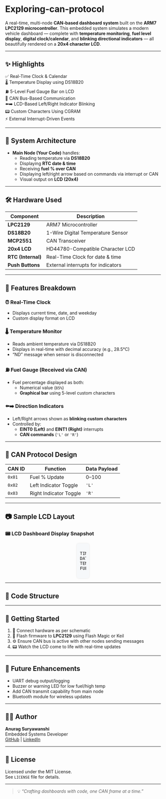 # Exploring-can-protocol

A real-time, multi-node **CAN-based dashboard system** built on the **ARM7 LPC2129 microcontroller**. This embedded system simulates a modern vehicle dashboard — complete with **temperature monitoring**, **fuel level display**, **digital clock/calendar**, and **blinking directional indicators** — all beautifully rendered on a **20x4 character LCD**.

---

## ✨ Highlights

✅ Real-Time Clock & Calendar  
🌡️ Temperature Display using DS18B20  
⛽ 5-Level Fuel Gauge Bar on LCD  
🔁 CAN Bus-Based Communication  
⬅️➡️ LCD-Based Left/Right Indicator Blinking  
📟 Custom Characters Using CGRAM  
⚡ External Interrupt-Driven Events

---

## 🧩 System Architecture


- **Main Node (Your Code)** handles:
  - Reading temperature via **DS18B20**
  - Displaying **RTC date & time**
  - Receiving **fuel % over CAN**
  - Displaying left/right arrow based on commands via interrupt or CAN
  - Visual output on **LCD (20x4)**

---

## 🛠️ Hardware Used

| Component        | Description                         |
|------------------|-------------------------------------|
| **LPC2129**      | ARM7 Microcontroller                |
| **DS18B20**      | 1-Wire Digital Temperature Sensor   |
| **MCP2551**      | CAN Transceiver                     |
| **20x4 LCD**     | HD44780-Compatible Character LCD    |
| **RTC (Internal)**| Real-Time Clock for date & time     |
| **Push Buttons** | External interrupts for indicators  |

---

## 🧠 Features Breakdown

### ⏰ Real-Time Clock
- Displays current time, date, and weekday
- Custom display format on LCD

### 🌡️ Temperature Monitor
- Reads ambient temperature via DS18B20
- Displays in real-time with decimal accuracy (e.g., 28.5°C)
- “ND” message when sensor is disconnected

### ⛽ Fuel Gauge (Received via CAN)
- Fuel percentage displayed as both:
  - Numerical value (`85%`)
  - **Graphical bar** using 5-level custom characters

### ⬅️➡️ Direction Indicators
- Left/Right arrows shown as **blinking custom characters**
- Controlled by:
  - **EINT0 (Left)** and **EINT1 (Right)** interrupts
  - **CAN commands** (`'L'` or `'R'`)

---

## 🧪 CAN Protocol Design

| CAN ID | Function              | Data Payload |
|--------|-----------------------|--------------|
| `0x01` | Fuel % Update         | 0–100        |
| `0x02` | Left Indicator Toggle | `'L'`        |
| `0x03` | Right Indicator Toggle| `'R'`        |

---

## 📷 Sample LCD Layout

### 📟 LCD Dashboard Display Snapshot

<div style="width: 20px; margin: auto; background: #f6f8fa; padding: 10px; border-radius: 6px; box-shadow: 0 0 5px rgba(0,0,0,0.1); font-family: monospace;">

<pre>
TIME: 14:23:05      
DATE: 02/04/2025 (Wed)
TEMP: 28.5°C     ⬅️ ➡️
FUEL: █████       85%
</pre>

</div>


---

## 🧰 Code Structure


---

## 🚀 Getting Started

1. 🔌 Connect hardware as per schematic
2. 🧠 Flash firmware to **LPC2129** using Flash Magic or Keil
3. ⚙️ Ensure CAN bus is active with other nodes sending messages
4. 📟 Watch the LCD come to life with real-time updates

---

## 🌟 Future Enhancements

- UART debug output/logging
- Buzzer or warning LED for low fuel/high temp
- Add CAN transmit capability from main node
- Bluetooth module for wireless updates

---

## 👨‍💻 Author

**Anurag Suryawanshi**  
Embedded Systems Developer  
[GitHub](https://github.com/Anuragsurya318) | [LinkedIn](https://linkedin.com/in/anurag-suryawanshi-40a3b420b)

---

## 📝 License

Licensed under the MIT License.  
See `LICENSE` file for details.

---

> 💡 *“Crafting dashboards with code, one CAN frame at a time.”*
